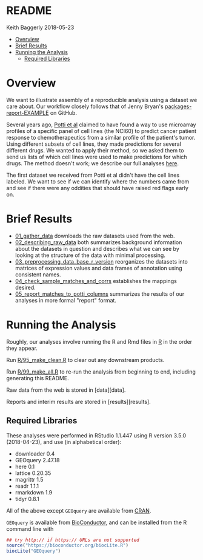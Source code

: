 README
================
Keith Baggerly
2018-05-23

-   [Overview](#overview)
-   [Brief Results](#brief-results)
-   [Running the Analysis](#running-the-analysis)
    -   [Required Libraries](#required-libraries)

Overview
========

We want to illustrate assembly of a reproducible analysis using a dataset we care about. Our workflow closely follows that of Jenny Bryan's [packages-report-EXAMPLE](https://github.com/jennybc/packages-report-EXAMPLE) on GitHub.

Several years ago, [Potti et al](https://www.nature.com/articles/nm1491) claimed to have found a way to use microarray profiles of a specific panel of cell lines (the NCI60) to predict cancer patient response to chemotherapeutics from a similar profile of the patient's tumor. Using different subsets of cell lines, they made predictions for several different drugs. We wanted to apply their method, so we asked them to send us lists of which cell lines were used to make predictions for which drugs. The method doesn't work; we describe our full analyses [here](https://projecteuclid.org/euclid.aoas/1267453942).

The first dataset we received from Potti et al didn't have the cell lines labeled. We want to see if we can identify where the numbers came from and see if there were any oddities that should have raised red flags early on.

Brief Results
=============

-   [01\_gather\_data](results/01_gather_data.md) downloads the raw datasets used from the web.
-   [02\_describing\_raw\_data](results/02_describing_raw_data.md) both summarizes background information about the datasets in question and describes what we can see by looking at the structure of the data with minimal processing.
-   [03\_preprocessing\_data\_base\_r\_version](results/03_preprocessing_data_base_r_version.md) reorganizes the datasets into matrices of expression values and data frames of annotation using consistent names.
-   [04\_check\_sample\_matches\_and\_corrs](results/04_check_sample_matches_and_corrs.md) establishes the mappings desired.
-   [05\_report\_matches\_to\_potti\_columns](results/05_report_matches_to_potti_columns.md) summarizes the results of our analyses in more formal "report" format.

Running the Analysis
====================

Roughly, our analyses involve running the R and Rmd files in [R](R) in the order they appear.

Run [R/95\_make\_clean.R](R/95_make_clean.R) to clear out any downstream products.

Run [R/99\_make\_all.R](R/99_make_all.R) to re-run the analysis from beginning to end, including generating this README.

Raw data from the web is stored in \[data\]\[data\].

Reports and interim results are stored in \[results\]\[results\].

Required Libraries
------------------

These analyses were performed in RStudio 1.1.447 using R version 3.5.0 (2018-04-23), and use (in alphabetical order):

-   downloader 0.4
-   GEOquery 2.47.18
-   here 0.1
-   lattice 0.20.35
-   magrittr 1.5
-   readr 1.1.1
-   rmarkdown 1.9
-   tidyr 0.8.1

All of the above except `GEOquery` are available from [CRAN](https://cran.r-project.org).

`GEOquery` is available from [BioConductor](https://www.bioconductor.org), and can be installed from the R command line with

``` r
## try http:// if https:// URLs are not supported
source("https://bioconductor.org/biocLite.R")
biocLite("GEOquery")
```
